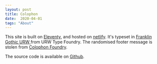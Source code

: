```yaml
---
layout: post
title: Colophon
date:  2020-04-01
tags: "About"
---
```


This site is built on [Eleventy](https://www.11ty.dev/), and hosted on [netlify](https://www.netlify.com/). It's typeset in [Franklin Gothic URW ](https://fonts.adobe.com/fonts/franklin-gothic-urw) from URW Type Foundry. The randomised footer message is stolen from [Colophon Foundry](https://www.colophon-foundry.org/).

The source code is available on [Github](https://github.com/awesomephant/blog).